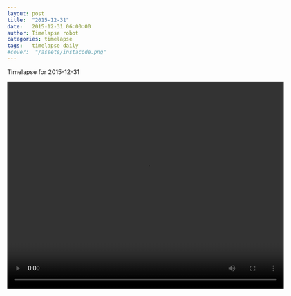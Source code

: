 ```yaml
---
layout: post
title:  "2015-12-31"
date:   2015-12-31 06:00:00
author: Timelapse robot
categories: timelapse
tags:	timelapse daily
#cover:  "/assets/instacode.png"
---
```

Timelapse for 2015-12-31

<video width="640" height="480" controls="true">
  <source src="https://rest.s3for.me/bridgeinice/2015-12-31.webm" type="video/webm">
  Your browser does not support the video tag.
</video>
